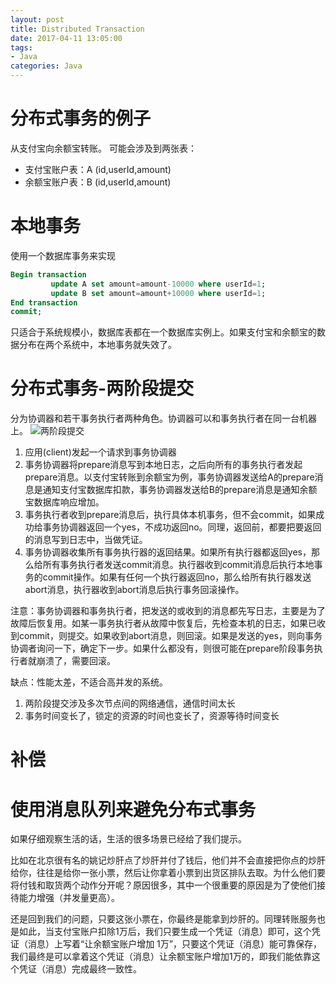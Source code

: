 ```yaml
---
layout: post
title: Distributed Transaction
date: 2017-04-11 13:05:00
tags:
- Java
categories: Java
---
```


# 分布式事务的例子
从支付宝向余额宝转账。
可能会涉及到两张表：
* 支付宝账户表：A (id,userId,amount)
* 余额宝账户表：B (id,userId,amount)

# 本地事务
使用一个数据库事务来实现
```sql
Begin transaction
         update A set amount=amount-10000 where userId=1;
         update B set amount=amount+10000 where userId=1;
End transaction
commit;
```
只适合于系统规模小，数据库表都在一个数据库实例上。如果支付宝和余额宝的数据分布在两个系统中，本地事务就失效了。
# 分布式事务-两阶段提交
分为协调器和若干事务执行者两种角色。协调器可以和事务执行者在同一台机器上。
![两阶段提交](https://images0.cnblogs.com/blog2015/522490/201508/091642197846523.png)
1. 应用(client)发起一个请求到事务协调器
2. 事务协调器将prepare消息写到本地日志，之后向所有的事务执行者发起prepare消息。以支付宝转账到余额宝为例，事务协调器发送给A的prepare消息是通知支付宝数据库扣款，事务协调器发送给B的prepare消息是通知余额宝数据库响应增加。
3. 事务执行者收到prepare消息后，执行具体本机事务，但不会commit，如果成功给事务协调器返回一个yes，不成功返回no。同理，返回前，都要把要返回的消息写到日志中，当做凭证。
4. 事务协调器收集所有事务执行器的返回结果。如果所有执行器都返回yes，那么给所有事务执行者发送commit消息。执行器收到commit消息后执行本地事务的commit操作。如果有任何一个执行器返回no，那么给所有执行器发送abort消息，执行器收到abort消息后执行事务回滚操作。

注意：事务协调器和事务执行者，把发送的或收到的消息都先写日志，主要是为了故障后恢复用。如某一事务执行者从故障中恢复后，先检查本机的日志，如果已收到commit，则提交。如果收到abort消息，则回滚。如果是发送的yes，则向事务协调者询问一下，确定下一步。如果什么都没有，则很可能在prepare阶段事务执行者就崩溃了，需要回滚。

缺点：性能太差，不适合高并发的系统。        
1) 两阶段提交涉及多次节点间的网络通信，通信时间太长
2) 事务时间变长了，锁定的资源的时间也变长了，资源等待时间变长

# 补偿




# 使用消息队列来避免分布式事务
如果仔细观察生活的话，生活的很多场景已经给了我们提示。

比如在北京很有名的姚记炒肝点了炒肝并付了钱后，他们并不会直接把你点的炒肝给你，往往是给你一张小票，然后让你拿着小票到出货区排队去取。为什么他们要将付钱和取货两个动作分开呢？原因很多，其中一个很重要的原因是为了使他们接待能力增强（并发量更高）。

还是回到我们的问题，只要这张小票在，你最终是能拿到炒肝的。同理转账服务也是如此，当支付宝账户扣除1万后，我们只要生成一个凭证（消息）即可，这个凭证（消息）上写着“让余额宝账户增加 1万”，只要这个凭证（消息）能可靠保存，我们最终是可以拿着这个凭证（消息）让余额宝账户增加1万的，即我们能依靠这个凭证（消息）完成最终一致性。















